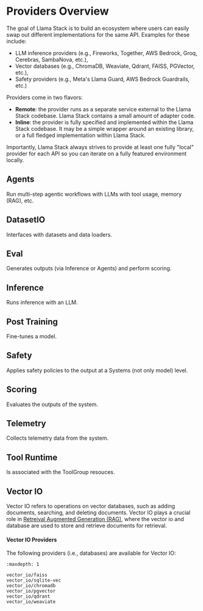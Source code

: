 # Providers Overview

The goal of Llama Stack is to build an ecosystem where users can easily swap out different implementations for the same API. Examples for these include:
- LLM inference providers (e.g., Fireworks, Together, AWS Bedrock, Groq, Cerebras, SambaNova, etc.),
- Vector databases (e.g., ChromaDB, Weaviate, Qdrant, FAISS, PGVector, etc.),
- Safety providers (e.g., Meta's Llama Guard, AWS Bedrock Guardrails, etc.)

Providers come in two flavors:
- **Remote**: the provider runs as a separate service external to the Llama Stack codebase. Llama Stack contains a small amount of adapter code.
- **Inline**: the provider is fully specified and implemented within the Llama Stack codebase. It may be a simple wrapper around an existing library, or a full fledged implementation within Llama Stack.

Importantly, Llama Stack always strives to provide at least one fully "local" provider for each API so you can iterate on a fully featured environment locally.

## Agents
Run multi-step agentic workflows with LLMs with tool usage, memory (RAG), etc.

## DatasetIO
Interfaces with datasets and data loaders.

## Eval
Generates outputs (via Inference or Agents) and perform scoring.

## Inference
Runs inference with an LLM.

## Post Training
Fine-tunes a model.

## Safety
Applies safety policies to the output at a Systems (not only model) level.

## Scoring
Evaluates the outputs of the system.

## Telemetry
Collects telemetry data from the system.

## Tool Runtime
Is associated with the ToolGroup resouces. 

## Vector IO

Vector IO refers to operations on vector databases, such as adding documents, searching, and deleting documents.
Vector IO plays a crucial role in [Retreival Augmented Generation (RAG)](../..//building_applications/rag), where the vector
io and database are used to store and retrieve documents for retrieval.

#### Vector IO Providers
The following providers (i.e., databases) are available for Vector IO:

```{toctree}
:maxdepth: 1

vector_io/faiss
vector_io/sqlite-vec
vector_io/chromadb
vector_io/pgvector
vector_io/qdrant
vector_io/weaviate
```
